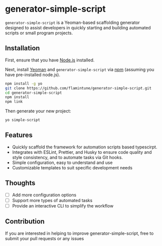 # generator-simple-script

`generator-simple-script` is a Yeoman-based scaffolding generator designed to assist developers in quickly starting and building automated scripts or small program projects.

## Installation

First, ensure that you have [Node.js](https://nodejs.org/) installed.

Next, install [Yeoman](http://yeoman.io) and `generator-simple-script` via [npm](https://www.npmjs.com/) (assuming you have pre-installed node.js).

```bash
npm install -g yo
git clone https://github.com/flamintune/generator-simple-script.git
cd generator-simple-script
npm install
npm link
```

Then generate your new project:
```bash
yo simple-script
```

## Features

- Quickly scaffold the framework for automation scripts based typescirpt.
- Integrates with ESLint, Prettier, and Husky to ensure code quality and style consistency, and to automate tasks via Git hooks.
- Simple configuration, easy to understand and use
- Customizable templates to suit specific development needs

## Thoughts
- [ ] Add more configuration options
- [ ] Support more types of automated tasks
- [ ] Provide an interactive CLI to simplify the workflow

## Contribution

If you are interested in helping to improve generator-simple-script, free to submit your pull requests or any issues
